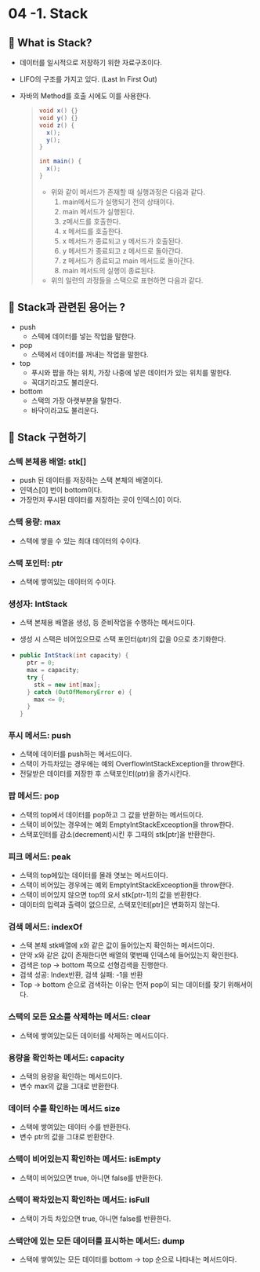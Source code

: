 # 04 -1. Stack



## 📌 What is Stack?

- 데이터를 일시적으로 저장하기 위한 자료구조이다.

- LIFO의 구조를 가지고 있다. (Last In First Out)

- 자바의 Method를 호출 시에도 이를 사용한다.

  > ```java
  > void x() {}
  > void y() {}
  > void z() {
  >   x();
  >   y();
  > }
  > 
  > int main() {
  >   x();
  > }
  > ```
  >
  > - 위와 같이 메서드가 존재할 때 실행과정은 다음과 같다.
  >   1. main메서드가 실행되기 전의 상태이다.
  >   2. main 메서드가 실행된다.
  >   3. z메서드를 호출한다.
  >   4. x 메서드를 호출한다.
  >   5. x 메서드가 종료되고 y 메서드가 호출된다.
  >   6. y 메서드가 종료되고 z 메서드로 돌아간다.
  >   7. z 메서드가 종료되고 main 메서드로 돌아간다.
  >   8. main 메서드의 실행이 종료된다.
  > - 위의 일련의 과정들을 스택으로 표현하면 다음과 같다.



## 📌 Stack과 관련된 용어는 ?

- push
  - 스텍에 데이터를 넣는 작업을 말한다.
- pop
  - 스택에서 데이터를 꺼내는 작업을 말한다.
- top
  - 푸시와 팝을 하는 위치, 가장 나중에 넣은 데이터가 있는 위치를 말한다.
  - 꼭대기라고도 불리운다.
- bottom
  - 스택의 가장 아랫부분을 말한다.
  - 바닥이라고도 불리운다.



## 📌 Stack 구현하기

### 스텍 본체용 배열: stk[]

- push 된 데이터를 저장하는 스택 본체의 배열이다.
- 인덱스[0] 번이 bottom이다.
- 가장먼저 푸시된 데이터를 저장하는 곳이 인덱스[0] 이다.



### 스택 용량: max

- 스텍에 쌓을 수 있는 최대 데이터의 수이다.



### 스택 포인터: ptr

- 스택에 쌓여있는 데이터의 수이다.



### 생성자: IntStack

- 스택 본체용 배열을 생성, 등 준비작업을 수행하는 메서드이다.

- 생성 시 스택은 비어있으므로 스택 포인터(ptr)의 값을 0으로 초기화한다.

- ```java
  public IntStack(int capacity) {
    ptr = 0;
    max = capacity;
    try {
      stk = new int[max];
    } catch (OutOfMemoryError e) {
      max <= 0;
    }
  }
  ```



### 푸시 메서드: push

- 스택에 데이터를 push하는 메서드이다.
- 스택이 가득차있는 경우에는 예외 OverflowIntStackException을 throw한다.
- 전달받은 데이터를 저장한 후 스택포인터(ptr)을 증가시킨다.



### 팝 메서드: pop

- 스택의 top에서 데이터를 pop하고 그 값을 반환하는 메서드이다.
- 스택이 비어있는 경우에는 예외 EmptyIntStackExceoption을 throw한다.
- 스택포인터를 감소(decrement)시킨 후 그때의 stk[ptr]을 반환한다.



### 피크 메서드: peak

- 스택의 top에있는 데이터를 몰래 엿보는 메서드이다.
- 스택이 비어있는 경우에는 예외 EmptyIntStackExceoption을 throw한다.
- 스택이 비어있지 않으면 top의 요서 stk[ptr-1]의 값을 반환한다.
- 데이터의 입력과 출력이 없으므로, 스택포인터[ptr]은 변화하지 않는다.



### 검색 메서드: indexOf

- 스택 본체 stk배열에 x와 같은 값이 들어있는지 확인하는 메서드이다.
- 만약 x와 같은 값이 존재한다면 배열의 몇번째 인덱스에 들어있는지 확인한다.
- 검색은 top → bottom 쪽으로 선형검색을 진행한다.
- 검색 성공: Index반환, 검색 실패: -1을 반환
- Top → bottom 순으로 검색하는 이유는 먼저 pop이 되는 데이터를 찾기 위해서이다.



### 스택의 모든 요소를 삭제하는 메서드: clear

- 스택에 쌓여있는모든 데이터를 삭제하는 메서드이다.



### 용량을 확인하는 메서드: capacity

- 스택의 용량을 확인하는 메서드이다.
- 변수 max의 값을 그대로 반환한다.



### 데이터 수를 확인하는 메서드 size

- 스택에 쌓여있는 데이터 수를 반환한다.
- 변수 ptr의 값을 그대로 반환한다.



### 스택이 비어있는지 확인하는 메서드: isEmpty

- 스택이 비어있으면 true, 아니면 false를 반환한다.



### 스택이 꽉차있는지 확인하는 메서드: isFull

- 스택이 가득 차있으면 true, 아니면 false를 반환한다.



### 스택안에 있는 모든 데이터를 표시하는 메서드: dump

- 스택에 쌓여있는 모든 데이터를 bottom → top 순으로 나타내는 메서드이다.



[완성된  IntStack 클래스 보기]: https://github.com/RH0001/AlgorithmWithJava/blob/master/src/chap04/IntStack.java	"완성된 IntStack 클래스 보기"

